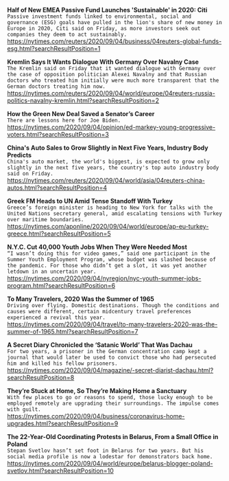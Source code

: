 **Half of New EMEA Passive Fund Launches 'Sustainable' in 2020: Citi**\
`Passive investment funds linked to environmental, social and governance (ESG) goals have pulled in the lion's share of new money in Europe in 2020, Citi said on Friday, as more investors seek out companies they deem to act sustainably.`\
https://nytimes.com/reuters/2020/09/04/business/04reuters-global-funds-esg.html?searchResultPosition=1

**Kremlin Says It Wants Dialogue With Germany Over Navalny Case**\
`The Kremlin said on Friday that it wanted dialogue with Germany over the case of opposition politician Alexei Navalny and that Russian doctors who treated him initially were much more transparent that the German doctors treating him now. `\
https://nytimes.com/reuters/2020/09/04/world/europe/04reuters-russia-politics-navalny-kremlin.html?searchResultPosition=2

**How the Green New Deal Saved a Senator’s Career**\
`There are lessons here for Joe Biden.`\
https://nytimes.com/2020/09/04/opinion/ed-markey-young-progressive-voters.html?searchResultPosition=3

**China's Auto Sales to Grow Slightly in Next Five Years, Industry Body Predicts**\
`China's auto market, the world's biggest, is expected to grow only slightly in the next five years, the country's top auto industry body said on Friday.`\
https://nytimes.com/reuters/2020/09/04/world/asia/04reuters-china-autos.html?searchResultPosition=4

**Greek FM Heads to UN Amid Tense Standoff With Turkey**\
`Greece’s foreign minister is heading to New York for talks with the United Nations secretary general, amid escalating tensions with Turkey over maritime boundaries.`\
https://nytimes.com/aponline/2020/09/04/world/europe/ap-eu-turkey-greece.html?searchResultPosition=5

**N.Y.C. Cut 40,000 Youth Jobs When They Were Needed Most**\
`“I wasn’t doing this for video games,” said one participant in the Summer Youth Employment Program, whose budget was slashed because of the pandemic. For those who didn’t get a slot, it was yet another letdown in an uncertain year.`\
https://nytimes.com/2020/09/04/nyregion/nyc-youth-summer-jobs-program.html?searchResultPosition=6

**To Many Travelers, 2020 Was the Summer of 1965**\
`Driving over flying. Domestic destinations. Though the conditions and causes were different, certain midcentury travel preferences experienced a revival this year.`\
https://nytimes.com/2020/09/04/travel/to-many-travelers-2020-was-the-summer-of-1965.html?searchResultPosition=7

**A Secret Diary Chronicled the ‘Satanic World’ That Was Dachau**\
`For two years, a prisoner in the German concentration camp kept a journal that would later be used to convict those who had persecuted him and killed his fellow prisoners.`\
https://nytimes.com/2020/09/04/magazine/-secret-diarist-dachau.html?searchResultPosition=8

**They’re Stuck at Home, So They’re Making Home a Sanctuary**\
`With few places to go or reasons to spend, those lucky enough to be employed remotely are upgrading their surroundings. The impulse comes with guilt.`\
https://nytimes.com/2020/09/04/business/coronavirus-home-upgrades.html?searchResultPosition=9

**The 22-Year-Old Coordinating Protests in Belarus, From a Small Office in Poland**\
`Stepan Svetlov hasn’t set foot in Belarus for two years. But his social media profile is now a lodestar for demonstrators back home.`\
https://nytimes.com/2020/09/04/world/europe/belarus-blogger-poland-svetlov.html?searchResultPosition=10

